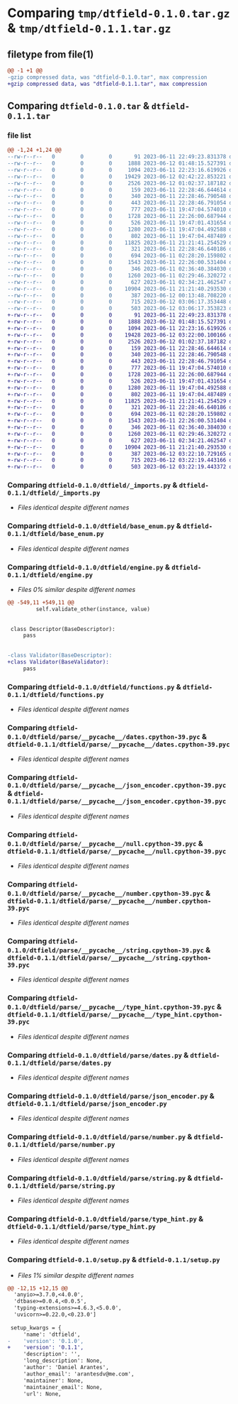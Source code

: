 # Comparing `tmp/dtfield-0.1.0.tar.gz` & `tmp/dtfield-0.1.1.tar.gz`

## filetype from file(1)

```diff
@@ -1 +1 @@
-gzip compressed data, was "dtfield-0.1.0.tar", max compression
+gzip compressed data, was "dtfield-0.1.1.tar", max compression
```

## Comparing `dtfield-0.1.0.tar` & `dtfield-0.1.1.tar`

### file list

```diff
@@ -1,24 +1,24 @@
--rw-r--r--   0        0        0       91 2023-06-11 22:49:23.831378 dtfield-0.1.0/dtfield/__init__.py
--rw-r--r--   0        0        0     1888 2023-06-12 01:48:15.527391 dtfield-0.1.0/dtfield/_imports.py
--rw-r--r--   0        0        0     1094 2023-06-11 22:23:16.619926 dtfield-0.1.0/dtfield/base_enum.py
--rw-r--r--   0        0        0    19429 2023-06-12 02:42:22.853221 dtfield-0.1.0/dtfield/engine.py
--rw-r--r--   0        0        0     2526 2023-06-12 01:02:37.187182 dtfield-0.1.0/dtfield/functions.py
--rw-r--r--   0        0        0      159 2023-06-11 22:28:46.644614 dtfield-0.1.0/dtfield/parse/__init__.py
--rw-r--r--   0        0        0      340 2023-06-11 22:28:46.790548 dtfield-0.1.0/dtfield/parse/__pycache__/__init__.cpython-39.pyc
--rw-r--r--   0        0        0      443 2023-06-11 22:28:46.791054 dtfield-0.1.0/dtfield/parse/__pycache__/_types.cpython-39.pyc
--rw-r--r--   0        0        0      777 2023-06-11 19:47:04.574010 dtfield-0.1.0/dtfield/parse/__pycache__/dates.cpython-39.pyc
--rw-r--r--   0        0        0     1728 2023-06-11 22:26:00.687944 dtfield-0.1.0/dtfield/parse/__pycache__/json_encoder.cpython-39.pyc
--rw-r--r--   0        0        0      526 2023-06-11 19:47:01.431654 dtfield-0.1.0/dtfield/parse/__pycache__/null.cpython-39.pyc
--rw-r--r--   0        0        0     1280 2023-06-11 19:47:04.492588 dtfield-0.1.0/dtfield/parse/__pycache__/number.cpython-39.pyc
--rw-r--r--   0        0        0      802 2023-06-11 19:47:04.487489 dtfield-0.1.0/dtfield/parse/__pycache__/string.cpython-39.pyc
--rw-r--r--   0        0        0    11825 2023-06-11 21:21:41.254529 dtfield-0.1.0/dtfield/parse/__pycache__/type_hint.cpython-39.pyc
--rw-r--r--   0        0        0      321 2023-06-11 22:28:46.640186 dtfield-0.1.0/dtfield/parse/_types.py
--rw-r--r--   0        0        0      694 2023-06-11 02:28:20.159802 dtfield-0.1.0/dtfield/parse/dates.py
--rw-r--r--   0        0        0     1543 2023-06-11 22:26:00.531404 dtfield-0.1.0/dtfield/parse/json_encoder.py
--rw-r--r--   0        0        0      346 2023-06-11 02:36:40.384030 dtfield-0.1.0/dtfield/parse/null.py
--rw-r--r--   0        0        0     1260 2023-06-11 02:29:46.320272 dtfield-0.1.0/dtfield/parse/number.py
--rw-r--r--   0        0        0      627 2023-06-11 02:34:21.462547 dtfield-0.1.0/dtfield/parse/string.py
--rw-r--r--   0        0        0    10904 2023-06-11 21:21:40.293530 dtfield-0.1.0/dtfield/parse/type_hint.py
--rw-r--r--   0        0        0      387 2023-06-12 00:13:48.708220 dtfield-0.1.0/pyproject.toml
--rw-r--r--   0        0        0      715 2023-06-12 03:06:17.353448 dtfield-0.1.0/setup.py
--rw-r--r--   0        0        0      503 2023-06-12 03:06:17.353823 dtfield-0.1.0/PKG-INFO
+-rw-r--r--   0        0        0       91 2023-06-11 22:49:23.831378 dtfield-0.1.1/dtfield/__init__.py
+-rw-r--r--   0        0        0     1888 2023-06-12 01:48:15.527391 dtfield-0.1.1/dtfield/_imports.py
+-rw-r--r--   0        0        0     1094 2023-06-11 22:23:16.619926 dtfield-0.1.1/dtfield/base_enum.py
+-rw-r--r--   0        0        0    19428 2023-06-12 03:22:00.100166 dtfield-0.1.1/dtfield/engine.py
+-rw-r--r--   0        0        0     2526 2023-06-12 01:02:37.187182 dtfield-0.1.1/dtfield/functions.py
+-rw-r--r--   0        0        0      159 2023-06-11 22:28:46.644614 dtfield-0.1.1/dtfield/parse/__init__.py
+-rw-r--r--   0        0        0      340 2023-06-11 22:28:46.790548 dtfield-0.1.1/dtfield/parse/__pycache__/__init__.cpython-39.pyc
+-rw-r--r--   0        0        0      443 2023-06-11 22:28:46.791054 dtfield-0.1.1/dtfield/parse/__pycache__/_types.cpython-39.pyc
+-rw-r--r--   0        0        0      777 2023-06-11 19:47:04.574010 dtfield-0.1.1/dtfield/parse/__pycache__/dates.cpython-39.pyc
+-rw-r--r--   0        0        0     1728 2023-06-11 22:26:00.687944 dtfield-0.1.1/dtfield/parse/__pycache__/json_encoder.cpython-39.pyc
+-rw-r--r--   0        0        0      526 2023-06-11 19:47:01.431654 dtfield-0.1.1/dtfield/parse/__pycache__/null.cpython-39.pyc
+-rw-r--r--   0        0        0     1280 2023-06-11 19:47:04.492588 dtfield-0.1.1/dtfield/parse/__pycache__/number.cpython-39.pyc
+-rw-r--r--   0        0        0      802 2023-06-11 19:47:04.487489 dtfield-0.1.1/dtfield/parse/__pycache__/string.cpython-39.pyc
+-rw-r--r--   0        0        0    11825 2023-06-11 21:21:41.254529 dtfield-0.1.1/dtfield/parse/__pycache__/type_hint.cpython-39.pyc
+-rw-r--r--   0        0        0      321 2023-06-11 22:28:46.640186 dtfield-0.1.1/dtfield/parse/_types.py
+-rw-r--r--   0        0        0      694 2023-06-11 02:28:20.159802 dtfield-0.1.1/dtfield/parse/dates.py
+-rw-r--r--   0        0        0     1543 2023-06-11 22:26:00.531404 dtfield-0.1.1/dtfield/parse/json_encoder.py
+-rw-r--r--   0        0        0      346 2023-06-11 02:36:40.384030 dtfield-0.1.1/dtfield/parse/null.py
+-rw-r--r--   0        0        0     1260 2023-06-11 02:29:46.320272 dtfield-0.1.1/dtfield/parse/number.py
+-rw-r--r--   0        0        0      627 2023-06-11 02:34:21.462547 dtfield-0.1.1/dtfield/parse/string.py
+-rw-r--r--   0        0        0    10904 2023-06-11 21:21:40.293530 dtfield-0.1.1/dtfield/parse/type_hint.py
+-rw-r--r--   0        0        0      387 2023-06-12 03:22:10.729165 dtfield-0.1.1/pyproject.toml
+-rw-r--r--   0        0        0      715 2023-06-12 03:22:19.443166 dtfield-0.1.1/setup.py
+-rw-r--r--   0        0        0      503 2023-06-12 03:22:19.443372 dtfield-0.1.1/PKG-INFO
```

### Comparing `dtfield-0.1.0/dtfield/_imports.py` & `dtfield-0.1.1/dtfield/_imports.py`

 * *Files identical despite different names*

### Comparing `dtfield-0.1.0/dtfield/base_enum.py` & `dtfield-0.1.1/dtfield/base_enum.py`

 * *Files identical despite different names*

### Comparing `dtfield-0.1.0/dtfield/engine.py` & `dtfield-0.1.1/dtfield/engine.py`

 * *Files 0% similar despite different names*

```diff
@@ -549,11 +549,11 @@
         self.validate_other(instance, value)
 
 
 class Descriptor(BaseDescriptor):
     pass
 
 
-class Validator(BaseDescriptor):
+class Validator(BaseValidator):
     pass
```

### Comparing `dtfield-0.1.0/dtfield/functions.py` & `dtfield-0.1.1/dtfield/functions.py`

 * *Files identical despite different names*

### Comparing `dtfield-0.1.0/dtfield/parse/__pycache__/dates.cpython-39.pyc` & `dtfield-0.1.1/dtfield/parse/__pycache__/dates.cpython-39.pyc`

 * *Files identical despite different names*

### Comparing `dtfield-0.1.0/dtfield/parse/__pycache__/json_encoder.cpython-39.pyc` & `dtfield-0.1.1/dtfield/parse/__pycache__/json_encoder.cpython-39.pyc`

 * *Files identical despite different names*

### Comparing `dtfield-0.1.0/dtfield/parse/__pycache__/null.cpython-39.pyc` & `dtfield-0.1.1/dtfield/parse/__pycache__/null.cpython-39.pyc`

 * *Files identical despite different names*

### Comparing `dtfield-0.1.0/dtfield/parse/__pycache__/number.cpython-39.pyc` & `dtfield-0.1.1/dtfield/parse/__pycache__/number.cpython-39.pyc`

 * *Files identical despite different names*

### Comparing `dtfield-0.1.0/dtfield/parse/__pycache__/string.cpython-39.pyc` & `dtfield-0.1.1/dtfield/parse/__pycache__/string.cpython-39.pyc`

 * *Files identical despite different names*

### Comparing `dtfield-0.1.0/dtfield/parse/__pycache__/type_hint.cpython-39.pyc` & `dtfield-0.1.1/dtfield/parse/__pycache__/type_hint.cpython-39.pyc`

 * *Files identical despite different names*

### Comparing `dtfield-0.1.0/dtfield/parse/dates.py` & `dtfield-0.1.1/dtfield/parse/dates.py`

 * *Files identical despite different names*

### Comparing `dtfield-0.1.0/dtfield/parse/json_encoder.py` & `dtfield-0.1.1/dtfield/parse/json_encoder.py`

 * *Files identical despite different names*

### Comparing `dtfield-0.1.0/dtfield/parse/number.py` & `dtfield-0.1.1/dtfield/parse/number.py`

 * *Files identical despite different names*

### Comparing `dtfield-0.1.0/dtfield/parse/string.py` & `dtfield-0.1.1/dtfield/parse/string.py`

 * *Files identical despite different names*

### Comparing `dtfield-0.1.0/dtfield/parse/type_hint.py` & `dtfield-0.1.1/dtfield/parse/type_hint.py`

 * *Files identical despite different names*

### Comparing `dtfield-0.1.0/setup.py` & `dtfield-0.1.1/setup.py`

 * *Files 1% similar despite different names*

```diff
@@ -12,15 +12,15 @@
  'anyio>=3.7.0,<4.0.0',
  'dtbase>=0.0.4,<0.0.5',
  'typing-extensions>=4.6.3,<5.0.0',
  'uvicorn>=0.22.0,<0.23.0']
 
 setup_kwargs = {
     'name': 'dtfield',
-    'version': '0.1.0',
+    'version': '0.1.1',
     'description': '',
     'long_description': None,
     'author': 'Daniel Arantes',
     'author_email': 'arantesdv@me.com',
     'maintainer': None,
     'maintainer_email': None,
     'url': None,
```

